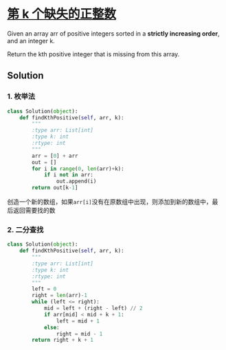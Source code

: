 # [第 k 个缺失的正整数](https://leetcode.cn/problems/kth-missing-positive-number/)

Given an array arr of positive integers sorted in a **strictly increasing order**, and an integer k.

Return the kth positive integer that is missing from this array.

## Solution

### 1. 枚举法
```Python
class Solution(object):
    def findKthPositive(self, arr, k):
        """
        :type arr: List[int]
        :type k: int
        :rtype: int
        """
        arr = [0] + arr
        out = []
        for i in range(0, len(arr)+k):
            if i not in arr:
                out.append(i)
        return out[k-1]
```
创造一个新的数组，如果```arr[i]```没有在原数组中出现，则添加到新的数组中，最后返回需要找的数

### 2. 二分查找
```Python
class Solution(object):
    def findKthPositive(self, arr, k):
        """
        :type arr: List[int]
        :type k: int
        :rtype: int
        """
        left = 0
        right = len(arr)-1 
        while (left <= right):
            mid = left + (right - left) // 2
            if arr[mid] < mid + k + 1:
                left = mid + 1
            else:
                right = mid - 1 
        return right + k + 1
```




